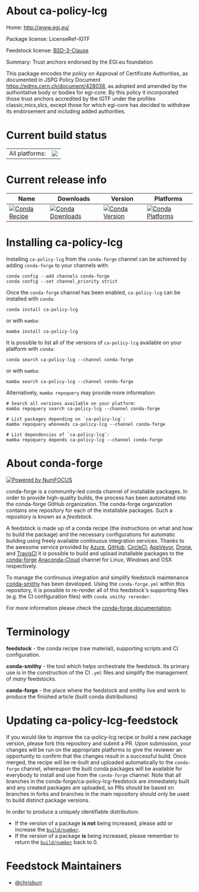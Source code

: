 About ca-policy-lcg
===================

Home: http://www.egi.eu/

Package license: LicenseRef-IGTF

Feedstock license: [BSD-3-Clause](https://github.com/conda-forge/ca-policy-lcg-feedstock/blob/main/LICENSE.txt)

Summary: Trust anchors endorsed by the EGI.eu foundation

This package encodes the policy on Approval of Certificate Authorities,
as documented in JSPG Policy Document https://edms.cern.ch/document/428038,
as adopted and amended by the authoritative body or bodies for egi-core.
By this policy it incorporated those trust anchors accredited by
the IGTF under the profiles classic,mics,slcs, except those for
which egi-core has decided to withdraw its endorsement and including added
authorities.


Current build status
====================


<table><tr><td>All platforms:</td>
    <td>
      <a href="https://dev.azure.com/conda-forge/feedstock-builds/_build/latest?definitionId=6739&branchName=main">
        <img src="https://dev.azure.com/conda-forge/feedstock-builds/_apis/build/status/ca-policy-lcg-feedstock?branchName=main">
      </a>
    </td>
  </tr>
</table>

Current release info
====================

| Name | Downloads | Version | Platforms |
| --- | --- | --- | --- |
| [![Conda Recipe](https://img.shields.io/badge/recipe-ca--policy--lcg-green.svg)](https://anaconda.org/conda-forge/ca-policy-lcg) | [![Conda Downloads](https://img.shields.io/conda/dn/conda-forge/ca-policy-lcg.svg)](https://anaconda.org/conda-forge/ca-policy-lcg) | [![Conda Version](https://img.shields.io/conda/vn/conda-forge/ca-policy-lcg.svg)](https://anaconda.org/conda-forge/ca-policy-lcg) | [![Conda Platforms](https://img.shields.io/conda/pn/conda-forge/ca-policy-lcg.svg)](https://anaconda.org/conda-forge/ca-policy-lcg) |

Installing ca-policy-lcg
========================

Installing `ca-policy-lcg` from the `conda-forge` channel can be achieved by adding `conda-forge` to your channels with:

```
conda config --add channels conda-forge
conda config --set channel_priority strict
```

Once the `conda-forge` channel has been enabled, `ca-policy-lcg` can be installed with `conda`:

```
conda install ca-policy-lcg
```

or with `mamba`:

```
mamba install ca-policy-lcg
```

It is possible to list all of the versions of `ca-policy-lcg` available on your platform with `conda`:

```
conda search ca-policy-lcg --channel conda-forge
```

or with `mamba`:

```
mamba search ca-policy-lcg --channel conda-forge
```

Alternatively, `mamba repoquery` may provide more information:

```
# Search all versions available on your platform:
mamba repoquery search ca-policy-lcg --channel conda-forge

# List packages depending on `ca-policy-lcg`:
mamba repoquery whoneeds ca-policy-lcg --channel conda-forge

# List dependencies of `ca-policy-lcg`:
mamba repoquery depends ca-policy-lcg --channel conda-forge
```


About conda-forge
=================

[![Powered by
NumFOCUS](https://img.shields.io/badge/powered%20by-NumFOCUS-orange.svg?style=flat&colorA=E1523D&colorB=007D8A)](https://numfocus.org)

conda-forge is a community-led conda channel of installable packages.
In order to provide high-quality builds, the process has been automated into the
conda-forge GitHub organization. The conda-forge organization contains one repository
for each of the installable packages. Such a repository is known as a *feedstock*.

A feedstock is made up of a conda recipe (the instructions on what and how to build
the package) and the necessary configurations for automatic building using freely
available continuous integration services. Thanks to the awesome service provided by
[Azure](https://azure.microsoft.com/en-us/services/devops/), [GitHub](https://github.com/),
[CircleCI](https://circleci.com/), [AppVeyor](https://www.appveyor.com/),
[Drone](https://cloud.drone.io/welcome), and [TravisCI](https://travis-ci.com/)
it is possible to build and upload installable packages to the
[conda-forge](https://anaconda.org/conda-forge) [Anaconda-Cloud](https://anaconda.org/)
channel for Linux, Windows and OSX respectively.

To manage the continuous integration and simplify feedstock maintenance
[conda-smithy](https://github.com/conda-forge/conda-smithy) has been developed.
Using the ``conda-forge.yml`` within this repository, it is possible to re-render all of
this feedstock's supporting files (e.g. the CI configuration files) with ``conda smithy rerender``.

For more information please check the [conda-forge documentation](https://conda-forge.org/docs/).

Terminology
===========

**feedstock** - the conda recipe (raw material), supporting scripts and CI configuration.

**conda-smithy** - the tool which helps orchestrate the feedstock.
                   Its primary use is in the construction of the CI ``.yml`` files
                   and simplify the management of *many* feedstocks.

**conda-forge** - the place where the feedstock and smithy live and work to
                  produce the finished article (built conda distributions)


Updating ca-policy-lcg-feedstock
================================

If you would like to improve the ca-policy-lcg recipe or build a new
package version, please fork this repository and submit a PR. Upon submission,
your changes will be run on the appropriate platforms to give the reviewer an
opportunity to confirm that the changes result in a successful build. Once
merged, the recipe will be re-built and uploaded automatically to the
`conda-forge` channel, whereupon the built conda packages will be available for
everybody to install and use from the `conda-forge` channel.
Note that all branches in the conda-forge/ca-policy-lcg-feedstock are
immediately built and any created packages are uploaded, so PRs should be based
on branches in forks and branches in the main repository should only be used to
build distinct package versions.

In order to produce a uniquely identifiable distribution:
 * If the version of a package **is not** being increased, please add or increase
   the [``build/number``](https://docs.conda.io/projects/conda-build/en/latest/resources/define-metadata.html#build-number-and-string).
 * If the version of a package **is** being increased, please remember to return
   the [``build/number``](https://docs.conda.io/projects/conda-build/en/latest/resources/define-metadata.html#build-number-and-string)
   back to 0.

Feedstock Maintainers
=====================

* [@chrisburr](https://github.com/chrisburr/)

